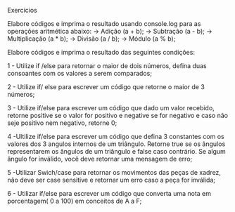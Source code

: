 Exercícios

Elabore códigos e imprima o resultado usando console.log para as operações aritmética abaixo:
-> Adição (a + b);
-> Subtração (a - b);
-> Multiplicação (a * b);
-> Divisão (a / b);
-> Módulo (a % b);

Elabore códigos e imprima o resultado das seguintes condições:

1 - Utilize if /else para retornar o maior de dois números, defina duas consoantes com os valores a serem comparados;

2 - Utilize if/ else para escrever um código que retorne o maior de 3 números;

3 - Utilize if/else para escrever um código que dado um valor recebido, retorne positive se o valor for positivo e negative se for negativo e caso não seje positivo nem negativo, retorne 0;

4 -Ultilize if/else para escrever um código que defina 3 constantes com os valores dos 3 angulos internos de um triângulo. Retorne true se os ângulos representarem os ângulos de um triângulo e false caso contrário. Se algum ângulo for inválido, você deve retornar uma mensagem de erro;

5 -Utilizar Swich/case para retornar os movimentos das peças de xadrez, não deve ser case sensitive e retornar um erro caso a peça for inválida;

6 - Utilizar if/else para escrever um código que converta uma nota em porcentagem( 0 a 100) em conceitos de A a F;